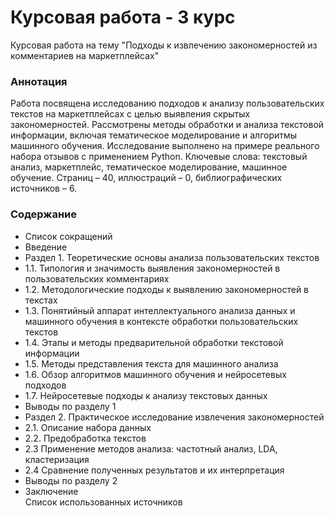 # Курсовая работа - 3 курс
Курсовая работа на тему "Подходы к извлечению закономерностей из комментариев на маркетплейсах"

### Аннотация

Работа посвящена исследованию подходов к анализу пользовательских текстов на маркетплейсах с целью выявления скрытых закономерностей. Рассмотрены методы обработки и анализа текстовой информации, включая тематическое моделирование и алгоритмы машинного обучения. Исследование выполнено на примере реального набора отзывов с применением Python.
Ключевые слова: текстовый анализ, маркетплейс, тематическое моделирование, машинное обучение.
Страниц – 40, иллюстраций – 0, библиографических источников – 6.

### Содержание

- Список сокращений
- Введение
- Раздел 1. Теоретические основы анализа пользовательских текстов
- 1.1.	Типология и значимость выявления закономерностей в пользовательских комментариях 
- 1.2.	Методологические подходы к выявлению закономерностей в текстах
- 1.3.	Понятийный аппарат интеллектуального анализа данных и машинного обучения в контексте обработки пользовательских текстов
- 1.4.	Этапы и методы предварительной обработки текстовой информации	
- 1.5.	Методы представления текста для машинного анализа	
- 1.6.	Обзор алгоритмов машинного обучения и нейросетевых подходов	
- 1.7.	Нейросетевые подходы к анализу текстовых данных	
- Выводы по разделу 1	
- Раздел 2. Практическое исследование извлечения закономерностей	
- 2.1. Описание набора данных	
- 2.2. Предобработка текстов	
- 2.3 Применение методов анализа: частотный анализ, LDA, кластеризация	
- 2.4 Сравнение полученных результатов и их интерпретация	
- Выводы по разделу 2	
- Заключение	
Список использованных источников	
